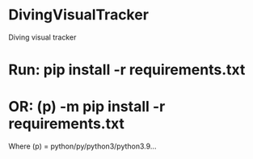 # DivingVisualTracker
Diving visual tracker

# Run: pip install -r requirements.txt
# OR: (p) -m pip install -r requirements.txt
Where (p) = python/py/python3/python3.9...
